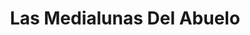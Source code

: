 ---
title: "Las Medialunas Del Abuelo"
url: /ciudad-autonoma-de-buenos-aires/las-medialunas-del-abuelo-san-jose-de-calasanz/
shop: panadería
---